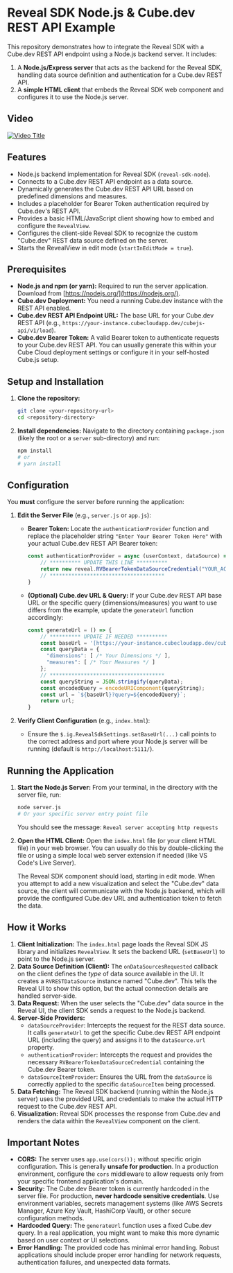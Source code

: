 # Reveal SDK Node.js & Cube.dev REST API Example

This repository demonstrates how to integrate the Reveal SDK with a Cube.dev REST API endpoint using a Node.js backend server. It includes:

1.  A **Node.js/Express server** that acts as the backend for the Reveal SDK, handling data source definition and authentication for a Cube.dev REST API.
2.  A **simple HTML client** that embeds the Reveal SDK web component and configures it to use the Node.js server.

## Video
[![Video Title](https://img.youtube.com/vi/jVrhdWZA11o/hqdefault.jpg)](http://www.youtube.com/watch?v=jVrhdWZA11o)

## Features

* Node.js backend implementation for Reveal SDK (`reveal-sdk-node`).
* Connects to a Cube.dev REST API endpoint as a data source.
* Dynamically generates the Cube.dev REST API URL based on predefined dimensions and measures.
* Includes a placeholder for Bearer Token authentication required by Cube.dev's REST API.
* Provides a basic HTML/JavaScript client showing how to embed and configure the `RevealView`.
* Configures the client-side Reveal SDK to recognize the custom "Cube.dev" REST data source defined on the server.
* Starts the RevealView in edit mode (`startInEditMode = true`).

## Prerequisites

* **Node.js and npm (or yarn):** Required to run the server application. Download from [https://nodejs.org/](https://nodejs.org/).
* **Cube.dev Deployment:** You need a running Cube.dev instance with the REST API enabled.
* **Cube.dev REST API Endpoint URL:** The base URL for your Cube.dev REST API (e.g., `https://your-instance.cubecloudapp.dev/cubejs-api/v1/load`).
* **Cube.dev Bearer Token:** A valid Bearer token to authenticate requests to your Cube.dev REST API. You can usually generate this within your Cube Cloud deployment settings or configure it in your self-hosted Cube.js setup.

## Setup and Installation

1.  **Clone the repository:**
    ```bash
    git clone <your-repository-url>
    cd <repository-directory>
    ```
2.  **Install dependencies:**
    Navigate to the directory containing `package.json` (likely the root or a `server` sub-directory) and run:
    ```bash
    npm install
    # or
    # yarn install
    ```

## Configuration

You **must** configure the server before running the application:

1.  **Edit the Server File** (e.g., `server.js` or `app.js`):
    * **Bearer Token:** Locate the `authenticationProvider` function and replace the placeholder string `"Enter Your Bearer Token Here"` with your actual Cube.dev REST API Bearer token:
        ```javascript
        const authenticationProvider = async (userContext, dataSource) => {
            // ********** UPDATE THIS LINE **********
            return new reveal.RVBearerTokenDataSourceCredential("YOUR_ACTUAL_CUBE_DEV_BEARER_TOKEN");
            // *************************************
        }
        ```
    * **(Optional) Cube.dev URL & Query:** If your Cube.dev REST API base URL or the specific query (dimensions/measures) you want to use differs from the example, update the `generateUrl` function accordingly:
        ```javascript
        const generateUrl = () => {
            // ********** UPDATE IF NEEDED **********
            const baseUrl = '[https://your-instance.cubecloudapp.dev/cubejs-api/v1/load](https://your-instance.cubecloudapp.dev/cubejs-api/v1/load)'; // Update Base URL
            const queryData = {
              "dimensions": [ /* Your Dimensions */ ],
              "measures": [ /* Your Measures */ ]
            };
            // *************************************
            const queryString = JSON.stringify(queryData);
            const encodedQuery = encodeURIComponent(queryString);
            const url = `${baseUrl}?query=${encodedQuery}`;
            return url;
        }
        ```

2.  **Verify Client Configuration** (e.g., `index.html`):
    * Ensure the `$.ig.RevealSdkSettings.setBaseUrl(...)` call points to the correct address and port where your Node.js server will be running (default is `http://localhost:5111/`).

## Running the Application

1.  **Start the Node.js Server:**
    From your terminal, in the directory with the server file, run:
    ```bash
    node server.js
    # Or your specific server entry point file
    ```
    You should see the message: `Reveal server accepting http requests`

2.  **Open the HTML Client:**
    Open the `index.html` file (or your client HTML file) in your web browser. You can usually do this by double-clicking the file or using a simple local web server extension if needed (like VS Code's Live Server).

    The Reveal SDK component should load, starting in edit mode. When you attempt to add a new visualization and select the "Cube.dev" data source, the client will communicate with the Node.js backend, which will provide the configured Cube.dev URL and authentication token to fetch the data.

## How it Works

1.  **Client Initialization:** The `index.html` page loads the Reveal SDK JS library and initializes `RevealView`. It sets the backend URL (`setBaseUrl`) to point to the Node.js server.
2.  **Data Source Definition (Client):** The `onDataSourcesRequested` callback on the client defines the *type* of data source available in the UI. It creates a `RVRESTDataSource` instance named "Cube.dev". This tells the Reveal UI to show this option, but the actual connection details are handled server-side.
3.  **Data Request:** When the user selects the "Cube.dev" data source in the Reveal UI, the client SDK sends a request to the Node.js backend.
4.  **Server-Side Providers:**
    * `dataSourceProvider`: Intercepts the request for the REST data source. It calls `generateUrl` to get the specific Cube.dev REST API endpoint URL (including the query) and assigns it to the `dataSource.url` property.
    * `authenticationProvider`: Intercepts the request and provides the necessary `RVBearerTokenDataSourceCredential` containing the Cube.dev Bearer token.
    * `dataSourceItemProvider`: Ensures the URL from the `dataSource` is correctly applied to the specific `dataSourceItem` being processed.
5.  **Data Fetching:** The Reveal SDK backend (running within the Node.js server) uses the provided URL and credentials to make the actual HTTP request to the Cube.dev REST API.
6.  **Visualization:** Reveal SDK processes the response from Cube.dev and renders the data within the `RevealView` component on the client.

## Important Notes

* **CORS:** The server uses `app.use(cors());` without specific origin configuration. This is generally **unsafe for production**. In a production environment, configure the `cors` middleware to allow requests only from your specific frontend application's domain.
* **Security:** The Cube.dev Bearer token is currently hardcoded in the server file. For production, **never hardcode sensitive credentials**. Use environment variables, secrets management systems (like AWS Secrets Manager, Azure Key Vault, HashiCorp Vault), or other secure configuration methods.
* **Hardcoded Query:** The `generateUrl` function uses a fixed Cube.dev query. In a real application, you might want to make this more dynamic based on user context or UI selections.
* **Error Handling:** The provided code has minimal error handling. Robust applications should include proper error handling for network requests, authentication failures, and unexpected data formats.
